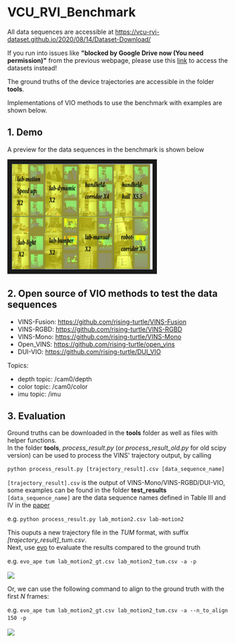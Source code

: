 # VCU_RVI_Benchmark
All data sequences are accessible at 
https://vcu-rvi-dataset.github.io/2020/08/14/Dataset-Download/

If you run into issues like **"blocked by Google Drive now (You need permission)"** from the previous webpage, please use this [link](https://drive.google.com/drive/folders/1yO10ty1IbC9aInYz7wdauiFoKlnjZCsc?usp=sharing) to access the datasets instead!

The ground truths of the device trajectories are accessible in the folder **tools**.

Implementations of VIO methods to use the benchmark with examples are shown below. 

## 1. Demo
A preview for the data sequences in the benchmark is shown below

<a href="https://youtu.be/sgyO-Rcb7-8" target="_blank"><img src="https://github.com/rising-turtle/VCU_RVI_Benchmark/blob/master/page.png"
alt="VCU_RVI Benchmark demo" width="320" height="240" border="10" /></a>

## 2. Open source of VIO methods to test the data sequences
+ VINS-Fusion: https://github.com/rising-turtle/VINS-Fusion
+ VINS-RGBD: https://github.com/rising-turtle/VINS-RGBD 
+ VINS-Mono: https://github.com/rising-turtle/VINS-Mono
+ Open_VINS: https://github.com/rising-turtle/open_vins
+ DUI-VIO: https://github.com/rising-turtle/DUI_VIO

Topics:
+ depth topic: /cam0/depth
+ color topic: /cam0/color
+ imu topic: /imu

## 3. Evaluation 
Ground truths can be downloaded in the **tools** folder as well as files with helper functions.   
In the folder **tools**, *process_result.py* (or *process_result_old.py* for old scipy version) can be used to process the VINS' trajectory output, by calling 

```python
python process_result.py [trajectory_result].csv [data_sequence_name] 
```

```[trajectory_result].csv``` is the output of VINS-Mono/VINS-RGBD/DUI-VIO, some examples can be found in the folder **test_results**    
```[data_sequence_name]``` are the data sequence names defined in Table III and IV in the [paper](./tools/IROS20_0685_FI.pdf) 

e.g. ```python process_result.py lab_motion2.csv lab-motion2 ```

This ouputs a new trajectory file in the *TUM* format, with suffix *[trajectory_result]_tum.csv*.    
Next, use [evo](https://github.com/MichaelGrupp/evo) to evaluate the results compared to the ground truth 

e.g. ```evo_ape tum lab_motion2_gt.csv lab_motion2_tum.csv -a -p```

<img src="./tools/motion2_error_align_all.PNG" width="70%" align="center" />

Or, we can use the following command to align to the ground truth with the first *N* frames:

e.g. ```evo_ape tum lab_motion2_gt.csv lab_motion2_tum.csv -a --n_to_align 150 -p```

<img src="./tools/motion2_error_align_100.PNG" width="70%" align="center" />



